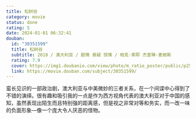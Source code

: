 ```yaml
---
title: 松树谷
category: movie
status: done
rating: 5
date: 2024-01-01 06:32:41
douban:
  id: "30351599"
  title: 松树谷
  subtitle: 2018 / 澳大利亚 / 剧情 悬疑 惊悚 / 帕克·索耶 杰奎琳·麦根斯
  rating: 7.9
  cover: https://img1.doubanio.com/view/photo/m_ratio_poster/public/p2541910639.jpg
  link: https://movie.douban.com/subject/30351599/
---
```


蛮长见识的一部政治剧，澳大利亚与中美微妙的三者关系，在一个间谍中心得到了不错的演绎。很有趣和吸引我的一点是作为西方视角代表的澳大利亚对于中国的感知，虽然表现出陌生而且特别强的距离感，但是视之非常对等和务实，而一改一味的负面形象—像一个庞大令人厌恶的怪物。